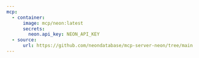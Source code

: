 ```yaml
---
mcp:
  - container:
      image: mcp/neon:latest
      secrets:
        neon.api_key: NEON_API_KEY
  - source:
      url: https://github.com/neondatabase/mcp-server-neon/tree/main
---
```

